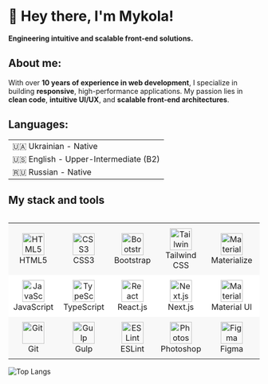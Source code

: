 <h1> 👋 Hey there, I'm Mykola! </h1>
<strong>Engineering intuitive and scalable front-end solutions.</strong>

<h2>About me:</h2>
<p>With over <strong>10 years of experience in web development</strong>, I specialize in building <strong>responsive</strong>, high-performance applications. My passion lies in <strong>clean code</strong>, <strong>intuitive UI/UX</strong>, and <strong>scalable front-end architectures</strong>. </p>
<h2>Languages:</h2>
<table style="list-style: none; padding: 0;">
	<tr>
		<td>🇺🇦 Ukrainian - Native</td>
	</tr>
	<tr>
		<td>🇺🇸 English - Upper-Intermediate (B2)</td>
	</tr>
	<tr>
		<td>🇷🇺 Russian - Native</td>
	</tr>
</table>
<h2>My stack and tools</h2>
<table align="left" style="border-collapse: collapse; width: 100%;">
  <tr style="background-color: #f8f8f8; margin: 0; padding: 0;">
    <td align="center" style="padding: 10px; width: 88px;">
      <img src="https://cdn.jsdelivr.net/gh/devicons/devicon@latest/icons/html5/html5-original.svg" alt="HTML5" width="44" height="44"/>
      <br>HTML5
    </td>
    <td align="center" style="padding: 10px; width: 88px;">
      <img src="https://cdn.jsdelivr.net/gh/devicons/devicon@latest/icons/css3/css3-original.svg" alt="CSS3" width="44" height="44"/>
      <br>CSS3
    </td>
    <td align="center" style="padding: 10px; width: 88px;">
      <img src="https://cdn.jsdelivr.net/gh/devicons/devicon@latest/icons/bootstrap/bootstrap-original.svg" alt="Bootstrap" width="44" height="44"/>
      <br>Bootstrap
    </td>
    <td align="center" style="padding: 10px; width: 88px;">
      <img src="https://cdn.jsdelivr.net/gh/devicons/devicon@latest/icons/tailwindcss/tailwindcss-original.svg" alt="Tailwind CSS" width="44" height="44"/>
      <br>Tailwind CSS
    </td>
   	<td align="center" style="padding: 10px; width: 88px;">
      <img src="https://cdn.jsdelivr.net/gh/devicons/devicon@latest/icons/materializecss/materializecss-original.svg" alt="Materialize" width="44" height="44"/>
      <br>Materialize
    </td>
		<td align="center" style="padding: 10px; width: 88px;">
      <img src="https://cdn.jsdelivr.net/gh/devicons/devicon@latest/icons/jquery/jquery-original.svg" alt="jQuery" width="44" height="44"/>
      <br>jQuery
    </td>
  </tr>
  <tr style="background-color: #ffffff;">    
    <td align="center" style="padding: 10px; width: 88px;">
      <img src="https://cdn.jsdelivr.net/gh/devicons/devicon@latest/icons/javascript/javascript-original.svg" alt="JavaScript" width="44" height="44"/>
      <br>JavaScript
    </td>
   	<td align="center" style="padding: 10px; width: 88px;">
      <img src="https://cdn.jsdelivr.net/gh/devicons/devicon@latest/icons/typescript/typescript-original.svg" alt="TypeScript" width="44" height="44"/>
      <br>TypeScript
    </td>
    <td align="center" style="padding: 10px; width: 88px;">
      <img src="https://cdn.jsdelivr.net/gh/devicons/devicon@latest/icons/react/react-original.svg" alt="React" width="44" height="44"/>
      <br>React.js
    </td>
    <td align="center" style="padding: 10px; width: 88px;">
      <img src="https://cdn.jsdelivr.net/gh/devicons/devicon@latest/icons/nextjs/nextjs-original.svg" alt="Next.js" width="44" height="44"/>
      <br>Next.js
    </td>
		<td align="center" style="padding: 10px; width: 88px;">
      <img src="https://cdn.jsdelivr.net/gh/devicons/devicon@latest/icons/materialui/materialui-original.svg" alt="Material UI" width="44" height="44"/>
      <br>Material UI
    </td>
    <td align="center" style="padding: 10px; width: 88px;">
      <img src="https://cdn.jsdelivr.net/gh/devicons/devicon@latest/icons/docker/docker-original.svg" alt="Docker" width="44" height="44"/>
      <br>Docker
    </td>
  </tr>
  <tr style="background-color: #f8f8f8;">    
    <td align="center" style="padding: 10px; width: 88px;">
      <img src="https://cdn.jsdelivr.net/gh/devicons/devicon@latest/icons/git/git-original.svg" alt="Git" width="44" height="44"/>
      <br>Git
    </td>
    <td align="center" style="padding: 10px; width: 88px;">
      <img src="https://cdn.jsdelivr.net/gh/devicons/devicon@latest/icons/gulp/gulp-plain.svg" alt="Gulp" width="44" height="44"/>
      <br>Gulp
    </td>
    <td align="center" style="padding: 10px; width: 88px;">
      <img src="https://cdn.jsdelivr.net/gh/devicons/devicon@latest/icons/eslint/eslint-original.svg" alt="ESLint" width="44" height="44"/>
      <br>ESLint
    </td>
		<td align="center" style="padding: 10px; width: 88px;">
      <img src="https://cdn.jsdelivr.net/gh/devicons/devicon@latest/icons/photoshop/photoshop-original.svg" alt="Photoshop" width="44" height="44"/>
      <br>Photoshop
    </td>
    <td align="center" style="padding: 10px; width: 88px;">
      <img src="https://cdn.jsdelivr.net/gh/devicons/devicon@latest/icons/figma/figma-original.svg" alt="Figma" width="44" height="44"/>
      <br>Figma
    </td>
    <td align="center" style="padding: 10px; width: 88px;">
      <img src="https://cdn.jsdelivr.net/gh/devicons/devicon@latest/icons/sketch/sketch-original.svg" alt="Sketch" width="44" height="44"/>
      <br>Sketch
    </td>
  </tr>
</table>

![Top Langs](https://github-readme-stats.vercel.app/api/top-langs/?username=mmazitov&layout=compact)






